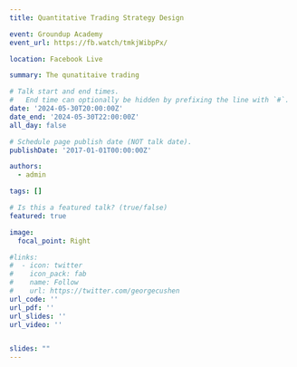 ```yaml
---
title: Quantitative Trading Strategy Design

event: Groundup Academy 
event_url: https://fb.watch/tmkjWibpPx/

location: Facebook Live

summary: The qunatitaive trading 

# Talk start and end times.
#   End time can optionally be hidden by prefixing the line with `#`.
date: '2024-05-30T20:00:00Z'
date_end: '2024-05-30T22:00:00Z'
all_day: false

# Schedule page publish date (NOT talk date).
publishDate: '2017-01-01T00:00:00Z'

authors:
  - admin

tags: []

# Is this a featured talk? (true/false)
featured: true

image:
  focal_point: Right

#links:
#  - icon: twitter
#    icon_pack: fab
#    name: Follow
#    url: https://twitter.com/georgecushen
url_code: ''
url_pdf: ''
url_slides: ''
url_video: ''


slides: ""
---
```


